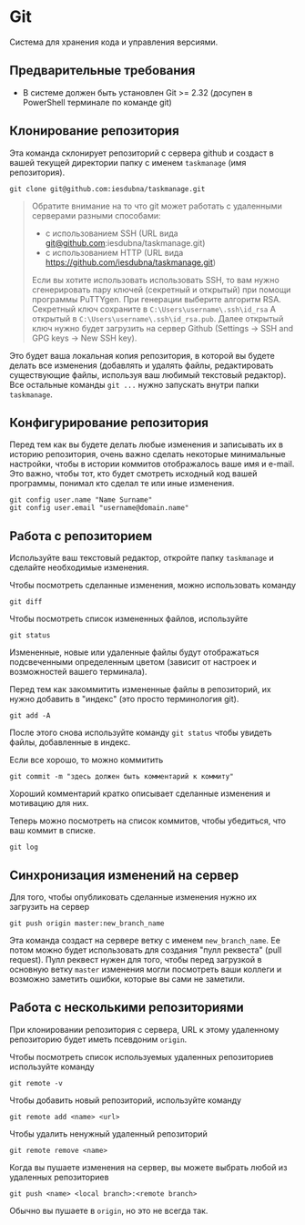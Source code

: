 # Git
Система для хранения кода и управления версиями.

## Предварительные требования
- В системе должен быть установлен Git >= 2.32 (досупен в PowerShell терминале по команде git)

## Клонирование репозитория
Эта команда склонирует репозиторий с сервера github и создаст в вашей текущей директории папку с именем `taskmanage` (имя репозитория).
```
git clone git@github.com:iesdubna/taskmanage.git
```

> Обратите внимание на то что git может работать с удаленными серверами разными способами:
> - с использованием SSH (URL вида git@github.com:iesdubna/taskmanage.git)
> - с использованием HTTP (URL вида https://github.com/iesdubna/taskmanage.git)
>
> Если вы хотите использовать использовать SSH, то вам нужно сгенерировать пару ключей (секретный и открытый) при помощи программы PuTTYgen. При генерации выберите алгоритм RSA. Секретный ключ сохраните в `С:\Users\username\.ssh\id_rsa` А открытый в `С:\Users\username\.ssh\id_rsa.pub`. Далее открытый ключ нужно будет загрузить на сервер Github (Settings -> SSH and GPG keys -> New SSH key).

Это будет ваша локальная копия репозитория, в которой вы будете делать все изменения (добавлять и удалять файлы, редактировать существующие файлы, используя ваш любимый текстовый редактор). Все остальные команды `git ...` нужно запускать внутри папки `taskmanage`.

## Конфигурирование репозитория
Перед тем как вы будете делать любые изменения и записывать их в историю репозитория, очень важно сделать некоторые минимальные настройки, чтобы в истории коммитов отображалось ваше имя и e-mail. Это важно, чтобы тот, кто будет смотреть исходный код вашей программы, понимал кто сделал те или иные изменения.

```
git config user.name "Name Surname"
git config user.email "username@domain.name"
```

## Работа с репозиторием

Используйте ваш текстовый редактор, откройте папку `taskmanage` и сделайте необходимые изменения.

Чтобы посмотреть сделанные изменения, можно использовать команду
```
git diff
```

Чтобы посмотреть список измененных файлов, используйте
```
git status
```
Измененные, новые или удаленные файлы будут отображаться подсвеченными определенным цветом (зависит от настроек и возможностей вашего терминала).

Перед тем как закоммитить измененные файлы в репозиторий, их нужно добавить в "индекс" (это просто терминология git).
```
git add -A
```

После этого снова используйте команду `git status` чтобы увидеть файлы, добавленные в индекс.

Если все хорошо, то можно коммитить
```
git commit -m "здесь должен быть комментарий к коммиту"
```

Хороший комментарий кратко описывает сделанные изменения и мотивацию для них.

Теперь можно посмотреть на список коммитов, чтобы убедиться, что ваш коммит в списке.
```
git log
```

## Синхронизация изменений на сервер
Для того, чтобы опубликовать сделанные изменения нужно их загрузить на сервер

```
git push origin master:new_branch_name
```
Эта команда создаст на сервере ветку с именем `new_branch_name`. Ee потом можно будет использовать для создания "пулл реквеста" (pull request). Пулл реквест нужен для того, чтобы перед загрузкой в основную ветку `master` изменения могли посмотреть ваши коллеги и возможно заметить ошибки, которые вы сами не заметили.

## Работа с несколькими репозиториями
При клонировании репозитория с сервера, URL к этому удаленному репозиторию будет иметь псевдоним `origin`.

Чтобы посмотреть список используемых удаленных репозиториев используйте команду
```
git remote -v
```

Чтобы добавить новый репозиторий, используйте команду
```
git remote add <name> <url>
```

Чтобы удалить ненужный удаленный репозиторий
```
git remote remove <name>
```

Когда вы пушаете изменения на сервер, вы можете выбрать любой из удаленных репозиториев
```
git push <name> <local branch>:<remote branch>
```
Обычно вы пушаете в `origin`, но это не всегда так.

